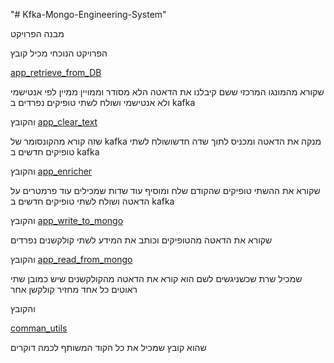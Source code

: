 "# Kfka-Mongo-Engineering-System" 


מבנה הפרויקט 

הפרויקט הנוכחי מכיל קובץ

[app_retrieve_from_DB](app_retrieve_from_DB)

שקורא מהמונגו המרכזי ששם קיבלנו את הדאטה הלא מסודר וממויין ממיין לפי אנטישמי ולא אנטישמי ושולח לשתי טופיקים נפרדים ב kafka 

והקובץ  [app_clear_text](app_clear_text)

שזה קורא מהקונסומר של kafka מנקה את הדאטה ומכניס לתוך שדה חדשושולח לשתי טופיקים חדשים ב kafka

והקובץ [app_enricher](app_enricher)

שקורא את ההשתי טופיקים שהקודם שלח ומוסיף עוד שדות שמכילים עוד פרמטרים על הדאטה ושולח לשתי טופיקים חדשים ב kafka

והקובץ  [app_write_to_mongo](app_write_to_mongo)

שקורא את הדאטה מהטופיקים וכותב את המידע לשתי קולקשנים  נפרדים

והקובץ [app_read_from_mongo](app_read_from_mongo)

שמכיל שרת שכשניגשים לשם הוא קורא את הדאטה מהקולקשנים שיש כמובן שתי ראוטים כל אחד מחזיר קולקשן אחר

והקובץ 
 
[comman_utils](comman_utils)

שהוא קובץ שמכיל את כל הקוד המשותף לכמה דוקרים


